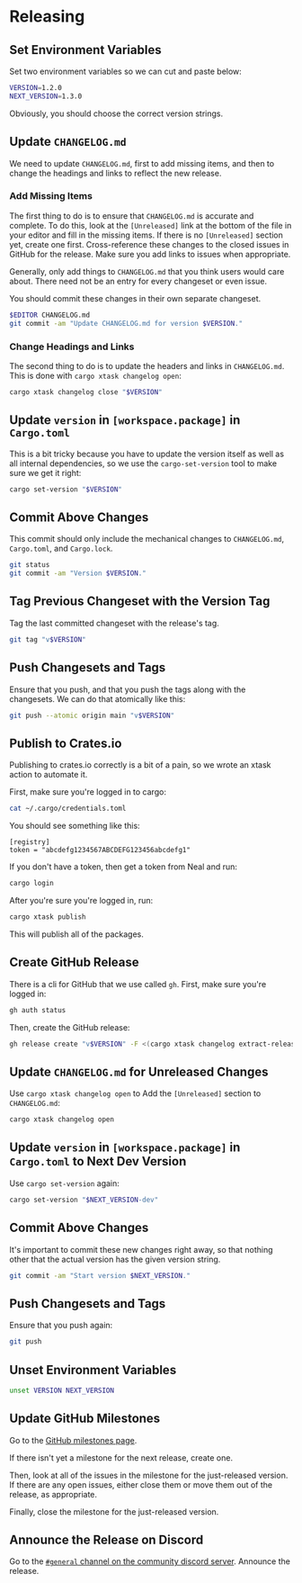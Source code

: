# Releasing

## Set Environment Variables

Set two environment variables so we can cut and paste below:
```bash
VERSION=1.2.0
NEXT_VERSION=1.3.0
```

Obviously, you should choose the correct version strings.

## Update `CHANGELOG.md`

We need to update `CHANGELOG.md`, first to add missing items, and then to
change the headings and links to reflect the new release.

### Add Missing Items

The first thing to do is to ensure that `CHANGELOG.md` is accurate and
complete. To do this, look at the `[Unreleased]` link at the bottom of the file
in your editor and fill in the missing items. If there is no `[Unreleased]`
section yet, create one first. Cross-reference these changes to the closed
issues in GitHub for the release. Make sure you add links to issues when
appropriate.

Generally, only add things to `CHANGELOG.md` that you think users would care
about. There need not be an entry for every changeset or even issue.

You should commit these changes in their own separate changeset.

```bash
$EDITOR CHANGELOG.md
git commit -am "Update CHANGELOG.md for version $VERSION."
```

### Change Headings and Links

The second thing to do is to update the headers and links in `CHANGELOG.md`.
This is done with `cargo xtask changelog open`:
```bash
cargo xtask changelog close "$VERSION"
```

## Update `version` in `[workspace.package]` in `Cargo.toml`

This is a bit tricky because you have to update the version itself as well as
all internal dependencies, so we use the `cargo-set-version` tool to make sure
we get it right:
```bash
cargo set-version "$VERSION"
```

## Commit Above Changes

This commit should only include the mechanical changes to `CHANGELOG.md`,
`Cargo.toml`, and `Cargo.lock`.
```bash
git status
git commit -am "Version $VERSION."
```

## Tag Previous Changeset with the Version Tag

Tag the last committed changeset with the release's tag.
```bash
git tag "v$VERSION"
```

## Push Changesets and Tags

Ensure that you push, and that you push the tags along with the changesets. We
can do that atomically like this:
```bash
git push --atomic origin main "v$VERSION"
```

## Publish to Crates.io

Publishing to crates.io correctly is a bit of a pain, so we wrote an xtask action to automate it.

First, make sure you're logged in to cargo:
```bash
cat ~/.cargo/credentials.toml
```

You should see something like this:
```
[registry]
token = "abcdefg1234567ABCDEFG123456abcdefg1"
```

If you don't have a token, then get a token from Neal and run:
```bash
cargo login
```

After you're sure you're logged in, run:
```bash
cargo xtask publish
```

This will publish all of the packages.

## Create GitHub Release

There is a cli for GitHub that we use called `gh`. First, make sure you're logged in:
```bash
gh auth status
```

Then, create the GitHub release:
```bash
gh release create "v$VERSION" -F <(cargo xtask changelog extract-release-notes "$VERSION")
```

## Update `CHANGELOG.md` for Unreleased Changes

Use `cargo xtask changelog open` to Add the `[Unreleased]` section to `CHANGELOG.md`:
```bash
cargo xtask changelog open
```

## Update `version` in `[workspace.package]` in `Cargo.toml` to Next Dev Version

Use `cargo set-version` again:
```bash
cargo set-version "$NEXT_VERSION-dev"
```

## Commit Above Changes

It's important to commit these new changes right away, so that nothing other that the
actual version has the given version string.

```bash
git commit -am "Start version $NEXT_VERSION."
```

## Push Changesets and Tags

Ensure that you push again:
```bash
git push
```

## Unset Environment Variables
```bash
unset VERSION NEXT_VERSION
```

## Update GitHub Milestones

Go to the [GitHub milestones page](https://github.com/maelstrom-software/maelstrom/milestones).

If there isn't yet a milestone for the next release, create one.

Then, look at all of the issues in the milestone for the just-released version.
If there are any open issues, either close them or move them out of the
release, as appropriate.

Finally, close the milestone for the just-released version.

## Announce the Release on Discord

Go to the [`#general` channel on the community discord
server](https://discord.gg/nyaGuzJr). Announce the release.
